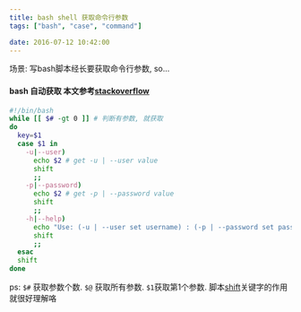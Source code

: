 ```yaml
---
title: bash shell 获取命令行参数
tags: ["bash", "case", "command"]

date: 2016-07-12 10:42:00
---
```


场景: 写bash脚本经长要获取命令行参数, so...

<!-- more -->

#### bash 自动获取 本文参考[stackoverflow](http://stackoverflow.com/questions/192249/how-do-i-parse-command-line-arguments-in-bash)

```bash
#!/bin/bash
while [[ $# -gt 0 ]] # 判断有参数, 就获取
do
  key=$1
  case $1 in
    -u|--user)
      echo $2 # get -u | --user value
      shift
      ;;
    -p|--password)
      echo $2 # get -p | --password value
      shift
      ;;
    -h|--help)
      echo "Use: (-u | --user set username) : (-p | --password set passwod)"  # get --help
      shift
      ;;
  esac
  shift
done
```

ps: `$#` 获取参数个数. `$@` 获取所有参数. `$1`获取第1个参数. 脚本[shift](http://unix.stackexchange.com/questions/174566/what-is-the-purpose-of-using-shift-in-shell-scripts)关键字的作用就很好理解咯


